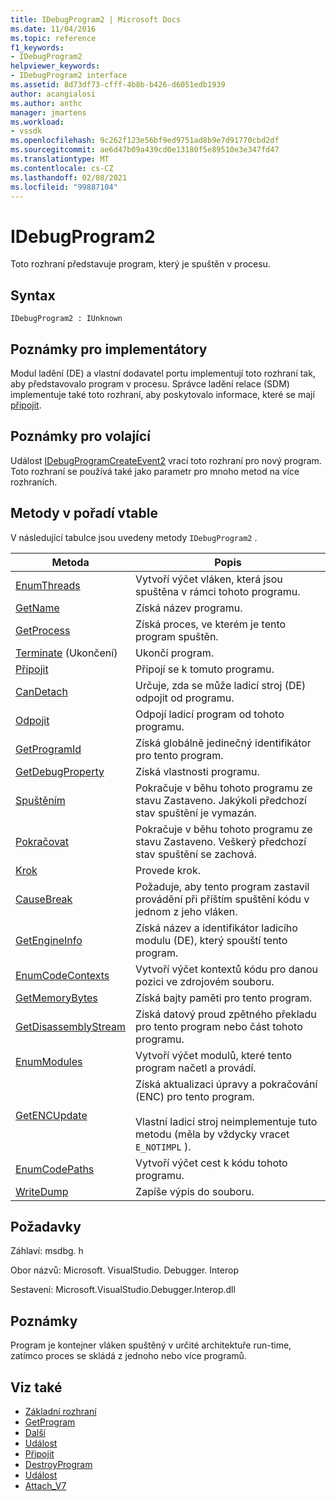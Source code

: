 ```yaml
---
title: IDebugProgram2 | Microsoft Docs
ms.date: 11/04/2016
ms.topic: reference
f1_keywords:
- IDebugProgram2
helpviewer_keywords:
- IDebugProgram2 interface
ms.assetid: 8d73df73-cfff-4b8b-b426-d6051edb1939
author: acangialosi
ms.author: anthc
manager: jmartens
ms.workload:
- vssdk
ms.openlocfilehash: 9c262f123e56bf9ed9751ad8b9e7d91770cbd2df
ms.sourcegitcommit: ae6d47b09a439cd0e13180f5e89510e3e347fd47
ms.translationtype: MT
ms.contentlocale: cs-CZ
ms.lasthandoff: 02/08/2021
ms.locfileid: "99887104"
---
```

# <a name="idebugprogram2"></a>IDebugProgram2
Toto rozhraní představuje program, který je spuštěn v procesu.

## <a name="syntax"></a>Syntax

```
IDebugProgram2 : IUnknown
```

## <a name="notes-for-implementers"></a>Poznámky pro implementátory
 Modul ladění (DE) a vlastní dodavatel portu implementují toto rozhraní tak, aby představovalo program v procesu. Správce ladění relace (SDM) implementuje také toto rozhraní, aby poskytovalo informace, které se mají [připojit](../../../extensibility/debugger/reference/idebugprogram2-attach.md).

## <a name="notes-for-callers"></a>Poznámky pro volající
 Událost [IDebugProgramCreateEvent2](../../../extensibility/debugger/reference/idebugprogramcreateevent2.md) vrací toto rozhraní pro nový program. Toto rozhraní se používá také jako parametr pro mnoho metod na více rozhraních.

## <a name="methods-in-vtable-order"></a>Metody v pořadí vtable
 V následující tabulce jsou uvedeny metody `IDebugProgram2` .

|Metoda|Popis|
|------------|-----------------|
|[EnumThreads](../../../extensibility/debugger/reference/idebugprogram2-enumthreads.md)|Vytvoří výčet vláken, která jsou spuštěna v rámci tohoto programu.|
|[GetName](../../../extensibility/debugger/reference/idebugprogram2-getname.md)|Získá název programu.|
|[GetProcess](../../../extensibility/debugger/reference/idebugprogram2-getprocess.md)|Získá proces, ve kterém je tento program spuštěn.|
|[Terminate](../../../extensibility/debugger/reference/idebugprogram2-terminate.md) (Ukončení)|Ukončí program.|
|[Připojit](../../../extensibility/debugger/reference/idebugprogram2-attach.md)|Připojí se k tomuto programu.|
|[CanDetach](../../../extensibility/debugger/reference/idebugprogram2-candetach.md)|Určuje, zda se může ladicí stroj (DE) odpojit od programu.|
|[Odpojit](../../../extensibility/debugger/reference/idebugprogram2-detach.md)|Odpojí ladicí program od tohoto programu.|
|[GetProgramId](../../../extensibility/debugger/reference/idebugprogram2-getprogramid.md)|Získá globálně jedinečný identifikátor pro tento program.|
|[GetDebugProperty](../../../extensibility/debugger/reference/idebugprogram2-getdebugproperty.md)|Získá vlastnosti programu.|
|[Spuštěním](../../../extensibility/debugger/reference/idebugprogram2-execute.md)|Pokračuje v běhu tohoto programu ze stavu Zastaveno. Jakýkoli předchozí stav spuštění je vymazán.|
|[Pokračovat](../../../extensibility/debugger/reference/idebugprogram2-continue.md)|Pokračuje v běhu tohoto programu ze stavu Zastaveno. Veškerý předchozí stav spuštění se zachová.|
|[Krok](../../../extensibility/debugger/reference/idebugprogram2-step.md)|Provede krok.|
|[CauseBreak](../../../extensibility/debugger/reference/idebugprogram2-causebreak.md)|Požaduje, aby tento program zastavil provádění při příštím spuštění kódu v jednom z jeho vláken.|
|[GetEngineInfo](../../../extensibility/debugger/reference/idebugprogram2-getengineinfo.md)|Získá název a identifikátor ladicího modulu (DE), který spouští tento program.|
|[EnumCodeContexts](../../../extensibility/debugger/reference/idebugprogram2-enumcodecontexts.md)|Vytvoří výčet kontextů kódu pro danou pozici ve zdrojovém souboru.|
|[GetMemoryBytes](../../../extensibility/debugger/reference/idebugprogram2-getmemorybytes.md)|Získá bajty paměti pro tento program.|
|[GetDisassemblyStream](../../../extensibility/debugger/reference/idebugprogram2-getdisassemblystream.md)|Získá datový proud zpětného překladu pro tento program nebo část tohoto programu.|
|[EnumModules](../../../extensibility/debugger/reference/idebugprogram2-enummodules.md)|Vytvoří výčet modulů, které tento program načetl a provádí.|
|[GetENCUpdate](../../../extensibility/debugger/reference/idebugprogram2-getencupdate.md)|Získá aktualizaci úpravy a pokračování (ENC) pro tento program.<br /><br /> Vlastní ladicí stroj neimplementuje tuto metodu (měla by vždycky vracet `E_NOTIMPL` ).|
|[EnumCodePaths](../../../extensibility/debugger/reference/idebugprogram2-enumcodepaths.md)|Vytvoří výčet cest k kódu tohoto programu.|
|[WriteDump](../../../extensibility/debugger/reference/idebugprogram2-writedump.md)|Zapíše výpis do souboru.|

## <a name="requirements"></a>Požadavky
 Záhlaví: msdbg. h

 Obor názvů: Microsoft. VisualStudio. Debugger. Interop

 Sestavení: Microsoft.VisualStudio.Debugger.Interop.dll

## <a name="remarks"></a>Poznámky
 Program je kontejner vláken spuštěný v určité architektuře run-time, zatímco proces se skládá z jednoho nebo více programů.

## <a name="see-also"></a>Viz také
- [Základní rozhraní](../../../extensibility/debugger/reference/core-interfaces.md)
- [GetProgram](../../../extensibility/debugger/reference/idebugthread2-getprogram.md)
- [Další](../../../extensibility/debugger/reference/ienumdebugprograms2-next.md)
- [Událost](../../../extensibility/debugger/reference/idebugportevents2-event.md)
- [Připojit](../../../extensibility/debugger/reference/idebugengine2-attach.md)
- [DestroyProgram](../../../extensibility/debugger/reference/idebugengine2-destroyprogram.md)
- [Událost](../../../extensibility/debugger/reference/idebugeventcallback2-event.md)
- [Attach_V7](../../../extensibility/debugger/reference/idebugprogramnode2-attach-v7.md)
